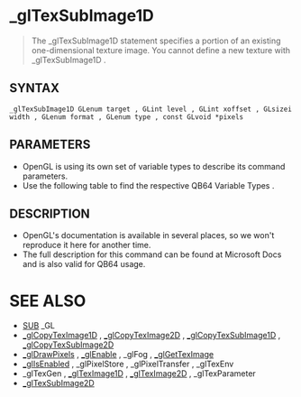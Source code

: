 # _glTexSubImage1D
> The _glTexSubImage1D statement specifies a portion of an existing one-dimensional texture image. You cannot define a new texture with _glTexSubImage1D .

## SYNTAX
`_glTexSubImage1D GLenum target , GLint level , GLint xoffset , GLsizei width , GLenum format , GLenum type , const GLvoid *pixels`

## PARAMETERS
* OpenGL is using its own set of variable types to describe its command parameters.
* Use the following table to find the respective QB64 Variable Types .


## DESCRIPTION
* OpenGL's documentation is available in several places, so we won't reproduce it here for another time.
* The full description for this command can be found at Microsoft Docs and is also valid for QB64 usage.


# SEE ALSO
* [SUB](SUB.md) _GL
* [_glCopyTexImage1D](_glCopyTexImage1D.md) , [_glCopyTexImage2D](_glCopyTexImage2D.md) , [_glCopyTexSubImage1D](_glCopyTexSubImage1D.md) , [_glCopyTexSubImage2D](_glCopyTexSubImage2D.md)
* [_glDrawPixels](_glDrawPixels.md) , [_glEnable](_glEnable.md) , _glFog , [_glGetTexImage](_glGetTexImage.md)
* [_glIsEnabled](_glIsEnabled.md) , _glPixelStore , _glPixelTransfer , _glTexEnv
* _glTexGen , [_glTexImage1D](_glTexImage1D.md) , [_glTexImage2D](_glTexImage2D.md) , _glTexParameter
* [_glTexSubImage2D](_glTexSubImage2D.md)

